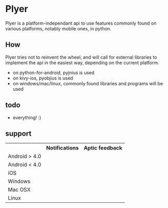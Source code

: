 # Plyer

Plyer is a platform-independant api to use features commonly found on various
platforms, notably mobile ones, in python.

## How

Plyer tries not to reinvent the wheel, and will call for external libraries to
implement the api in the easiest way, depending on the current platform.

- on python-for-android, pyjnius is used
- on kivy-ios, pyobjius is used
- on windows/mac/linux, commonly found libraries and programs will be used

## todo

- everything! :)

## support

<table>
<tr>
<th></th><th>Notifications</th><th>Aptic feedback</th>
</tr>
<tr>
<td>Android > 4.0</td><td></td><td></td>
</tr>
<tr>
<td>Android < 4.0</td><td></td><td></td>
</tr>
<tr>
<td>iOS</td><td></td><td></td>
</tr>
<tr>
<td>Windows</td><td></td><td></td>
</tr>
<tr>
<td>Mac OSX</td><td></td><td></td>
</tr>
<tr>
<td>Linux</td><td></td><td></td>
</tr>
</table>
